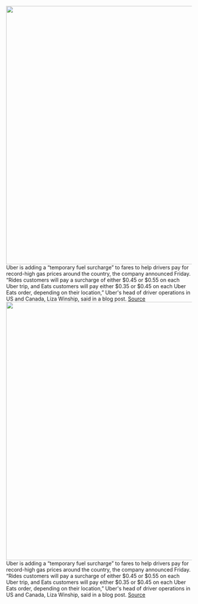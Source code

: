 <img src='https://cdn.vox-cdn.com/thumbor/qYRdswSj2owE61IWplTGwkomCG8=/0x0:2040x1360/1200x800/filters:focal(857x517:1183x843)/cdn.vox-cdn.com/uploads/chorus_image/image/70611454/acastro_180927_1777_uber_0002.0.jpg' width='700px' /><br/>
Uber is adding a “temporary fuel surcharge” to fares to help drivers pay for record-high gas prices around the country, the company announced Friday. “Rides customers will pay a surcharge of either $0.45 or $0.55 on each Uber trip, and Eats customers will pay either $0.35 or $0.45 on each Uber Eats order, depending on their location,” Uber's head of driver operations in US and Canada, Liza Winship, said in a blog post.
<a href='https://www.theverge.com/2022/3/11/22973474/uber-temporary-fuel-surcharge-fee-ev'> Source <a/><img src='https://cdn.vox-cdn.com/thumbor/qYRdswSj2owE61IWplTGwkomCG8=/0x0:2040x1360/1200x800/filters:focal(857x517:1183x843)/cdn.vox-cdn.com/uploads/chorus_image/image/70611454/acastro_180927_1777_uber_0002.0.jpg' width='700px' /><br/>
Uber is adding a “temporary fuel surcharge” to fares to help drivers pay for record-high gas prices around the country, the company announced Friday. “Rides customers will pay a surcharge of either $0.45 or $0.55 on each Uber trip, and Eats customers will pay either $0.35 or $0.45 on each Uber Eats order, depending on their location,” Uber's head of driver operations in US and Canada, Liza Winship, said in a blog post.
<a href='https://www.theverge.com/2022/3/11/22973474/uber-temporary-fuel-surcharge-fee-ev'> Source <a/>
